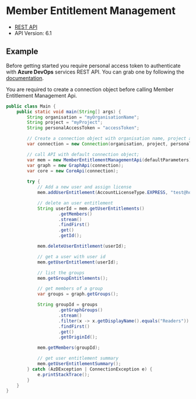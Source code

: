 # Member Entitlement Management

- [REST API](https://docs.microsoft.com/en-us/rest/api/azure/devops/memberentitlementmanagement/?view=azure-devops-rest-6.1)
- API Version: 6.1

## Example

Before getting started you require personal access token to authenticate with **Azure DevOps** services REST API.
You can grab one by following the [documentation](https://docs.microsoft.com/en-us/azure/devops/organizations/accounts/use-personal-access-tokens-to-authenticate?WT.mc_id=docs-github-dbrown&view=azure-devops&tabs=preview-page).

You are required to create a connection object before calling Member Entitlement Management Api.

```java
public class Main {
    public static void main(String[] args) {
        String organisation = "myOrganisationName";
        String project = "myProject";
        String personalAccessToken = "accessToken";

        // Create a connection object with organisation name, project and personal access token.
        var connection = new Connection(organisation, project, personalAccessToken);

        // call API with default connection object;
        var mem = new MemberEntitlementManagementApi(defaultParameters);
        var graph = new GraphApi(connection);
        var core = new CoreApi(connection);
        
        try {
            // Add a new user and assign license
            mem.addUserEntitlement(AccountLicenseType.EXPRESS, "test@hotmail.com", GroupType.PROJECTREADER, core.getProject(project).getId());

            // delete an user entitlement
            String userId = mem.getUserEntitlements()
                    .getMembers()
                    .stream()
                    .findFirst()
                    .get()
                    .getId();

            mem.deleteUserEntitlement(userId);

            // get a user with user id
            mem.getUserEntitlement(userId);

            // list the groups
            mem.getGroupEntitlements();

            // get members of a group
            var groups = graph.getGroups();

            String groupId = groups
                    .getGraphGroups()
                    .stream()
                    .filter(x -> x.getDisplayName().equals("Readers"))
                    .findFirst()
                    .get()
                    .getOriginId();

            mem.getMembers(groupId);

            // get user entitlement summary
            mem.getUserEntitlementSummary();            
        } catch (AzDException | ConnectionException e) {
            e.printStackTrace();
        }
    }
}
```